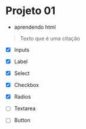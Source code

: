 # Projeto 01
- aprendendo html
> Texto que é uma citação



- [x] Inputs
- [x] Label
- [x] Select
- [x] Checkbox
- [x] Radios
- [ ] Textarea
- [ ] Button















